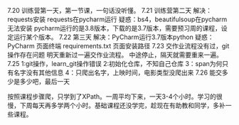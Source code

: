 7.20
训练营第一天，第一节课，一句话没听懂。
7.21
训练营第二天
解决：requests安装
requests在pycharm运行
疑惑：bs4，beautifulsoup在pycharm无法安装
pycharm运行的是3.8版本，下载的是3.7版本，需要预习周的课程，设定运行某个版本。
7.22
第三天
解决：PyCharm运行3.7版本python
疑惑：PyCharm 页面终端
requirements.txt 页面安装路径
7.23
交作业流程没有过，git操作存在问题
明天重新过一遍交作业流程。
中途停止，隔天就需要重来一遍。
7.25
1:git操作，learn_git操作错误
2:初始化仓库，不知自己仓库
3：span为何只有名字没有其他信息
4：只爬出名字，上映时间，电影类型没爬出来
7.26
能交多少是多少吧，最后一天

按照课程步骤爬，只学到了XPath。一周平均下来，一天3-4个小时。学习的很慢，下周每天再多学两个小时。基础课程还没学完，趁现在有助教和同学，多补一些课程。
